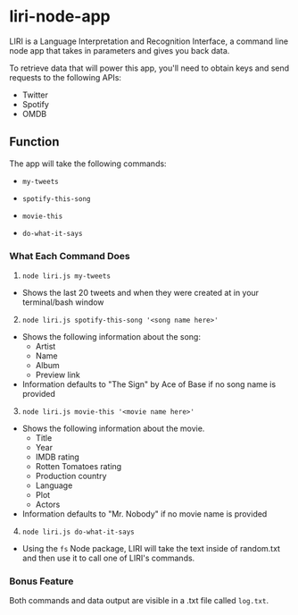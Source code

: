 # liri-node-app

LIRI is a Language Interpretation and Recognition Interface, a command line node app that takes in parameters and gives you back data.

To retrieve data that will power this app, you'll need to obtain keys and send requests to the following APIs:
* Twitter
* Spotify
* OMDB

## Function

The app will take the following commands:

* `my-tweets`

* `spotify-this-song`

* `movie-this`

* `do-what-it-says`

### What Each Command Does

1. `node liri.js my-tweets`
* Shows the last 20 tweets and when they were created at in your terminal/bash window

2. `node liri.js spotify-this-song '<song name here>'`
* Shows the following information about the song:
    * Artist
    * Name
    * Album
    * Preview link
* Information defaults to "The Sign" by Ace of Base if no song name is provided

3. `node liri.js movie-this '<movie name here>'`
* Shows the following information about the movie.
    * Title
    * Year
    * IMDB rating
    * Rotten Tomatoes rating
    * Production country
    * Language
    * Plot
    * Actors
* Information defaults to "Mr. Nobody" if no movie name is provided

4. `node liri.js do-what-it-says`
* Using the `fs` Node package, LIRI will take the text inside of random.txt and then use it to call one of LIRI's commands.

### Bonus Feature
Both commands and data output are visible in a .txt file called `log.txt`.














